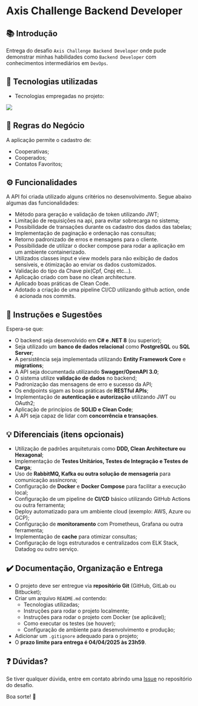 # Axis Challenge Backend Developer

## 📚 Introdução

Entrega do desafio `Axis Challenge Backend Developer` onde pude demonstrar minhas habilidades como `Backend Developer` com conhecimentos intermediários em `DevOps`.

## 🚀 Tecnologias utilizadas

* Tecnologias empregadas no projeto:
  <p align="center">
<a href="https://skillicons.dev">
    <img src="https://skillicons.dev/icons?i=git,github,docker,dotnet,githubactions" /> 
  </a>
</p>

## 🎯 Regras do Negócio

A aplicação permite o cadastro de:

- Cooperativas;
- Cooperados;
- Contatos Favoritos;

## ⚙️ Funcionalidades

A API foi criada utilizado alguns critérios no desenvolvimento. Segue abaixo algumas das funcionalidades:

- Método para geração e validação de token utilizando JWT;
- Limitação de requisições na api, para evitar sobrecarga no sistema;
- Possibilidade de transações durante os cadastro dos dados das tabelas;
- Implementação de paginação e ordenação nas consultas;
- Retorno padronizado de erros e mensagens para o cliente.
- Possibilidade de utilizar o docker compose para rodar a aplicação em um ambiente containerizado.
- Utilizados classes input e view models para não exibição de dados sensíveis, e ótimização ao enviar os dados customizados.
- Validação do tipo da Chave pix(Cpf, Cnpj etc...).
- Aplicação criado com base no clean architecture.
- Aplicado boas práticas de Clean Code.
- Adotado a criação de uma pipeline CI/CD utilizando github action, onde é acionada nos commits.

## 📌 Instruções e Sugestões

Espera-se que:

- O backend seja desenvolvido em **C# e .NET 8** (ou superior);
- Seja utilizado um **banco de dados relacional** como **PostgreSQL** ou **SQL Server**;
- A persistência seja implementada utilizando **Entity Framework Core** e **migrations**;
- A API seja documentada utilizando **Swagger/OpenAPI 3.0**;
- O sistema utilize **validação de dados** no backend;
- Padronização das mensagens de erro e sucesso da API;
- Os endpoints sigam as boas práticas de **RESTful APIs**;
- Implementação de **autenticação e autorização** utilizando JWT ou OAuth2;
- Aplicação de princípios de **SOLID e Clean Code**;
- A API seja capaz de lidar com **concorrência e transações**.

## 💡 Diferenciais (itens opcionais)

- Utilização de padrões arquiteturais como **DDD, Clean Architecture ou Hexagonal**;
- Implementação de **Testes Unitários, Testes de Integração e Testes de Carga**;
- Uso de **RabbitMQ, Kafka ou outra solução de mensageria** para comunicação assíncrona;
- Configuração de **Docker** e **Docker Compose** para facilitar a execução local;
- Configuração de um pipeline de **CI/CD** básico utilizando GitHub Actions ou outra ferramenta;
- Deploy automatizado para um ambiente cloud (exemplo: AWS, Azure ou GCP);
- Configuração de **monitoramento** com Prometheus, Grafana ou outra ferramenta;
- Implementação de **cache** para otimizar consultas;
- Configuração de logs estruturados e centralizados com ELK Stack, Datadog ou outro serviço.

## ✔️ Documentação, Organização e Entrega

- O projeto deve ser entregue via **repositório Git** (GitHub, GitLab ou Bitbucket);
- Criar um arquivo `README.md` contendo:
  - Tecnologias utilizadas;
  - Instruções para rodar o projeto localmente;
  - Instruções para rodar o projeto com Docker (se aplicável);
  - Como executar os testes (se houver);
  - Configuração de ambiente para desenvolvimento e produção;
- Adicionar um `.gitignore` adequado para o projeto;
- O **prazo limite para entrega é 04/04/2025 às 23h59**.

## ❓ Dúvidas?

Se tiver qualquer dúvida, entre em contato abrindo uma [Issue](https://github.com/ricardo-axis/desafio-backend-diogo/issues) no repositório do desafio.

Boa sorte! 🚀
